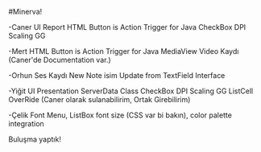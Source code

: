 #Minerva!

-Caner UI Report HTML Button is Action Trigger for Java CheckBox DPI Scaling GG

-Mert HTML Button is Action Trigger for Java MediaView Video Kaydı (Caner'de Documentation var.)

-Orhun Ses Kaydı New Note isim Update from TextField Interface

-Yiğit UI Presentation ServerData Class CheckBox DPI Scaling GG ListCell OverRide (Caner olarak sulanabilirim, Ortak Girebilirim)

-Çelik Font Menu, ListBox font size (CSS var bi bakın), color palette integration

Buluşma yaptık!
